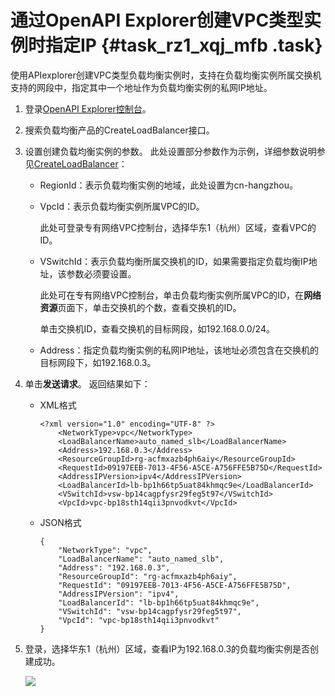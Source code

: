 # 通过OpenAPI Explorer创建VPC类型实例时指定IP {#task_rz1_xqj_mfb .task}

使用APIexplorer创建VPC类型负载均衡实例时，支持在负载均衡实例所属交换机支持的网段中，指定其中一个地址作为负载均衡实例的私网IP地址。

1.  登录[OpenAPI Explorer控制台](https://api.aliyun.com/)。 
2.  搜索负载均衡产品的CreateLoadBalancer接口。 
3.  设置创建负载均衡实例的参数。 此处设置部分参数作为示例，详细参数说明参见[CreateLoadBalancer](../../../../cn.zh-CN/API参考/负载均衡实例/CreateLoadBalancer.md#)：
    -   RegionId：表示负载均衡实例的地域，此处设置为cn-hangzhou。
    -   VpcId：表示负载均衡实例所属VPC的ID。

        此处可登录专有网络VPC控制台，选择华东1（杭州）区域，查看VPC的ID。

    -   VSwitchId：表示负载均衡所属交换机的ID，如果需要指定负载均衡IP地址，该参数必须要设置。

        此处可在专有网络VPC控制台，单击负载均衡实例所属VPC的ID，在**网络资源**页面下，单击交换机的个数，查看交换机的ID。

        单击交换机ID，查看交换机的目标网段，如192.168.0.0/24。

    -   Address：指定负载均衡实例的私网IP地址，该地址必须包含在交换机的目标网段下，如192.168.0.3。
4.  单击**发送请求**。 返回结果如下：
    -   XML格式

        ```
        <?xml version="1.0" encoding="UTF-8" ?>
        	<NetworkType>vpc</NetworkType>
        	<LoadBalancerName>auto_named_slb</LoadBalancerName>
        	<Address>192.168.0.3</Address>
        	<ResourceGroupId>rg-acfmxazb4ph6aiy</ResourceGroupId>
        	<RequestId>09197EEB-7013-4F56-A5CE-A756FFE5B75D</RequestId>
        	<AddressIPVersion>ipv4</AddressIPVersion>
        	<LoadBalancerId>lb-bp1h66tp5uat84khmqc9e</LoadBalancerId>
        	<VSwitchId>vsw-bp14cagpfysr29feg5t97</VSwitchId>
        	<VpcId>vpc-bp18sth14qii3pnvodkvt</VpcId>
        ```

    -   JSON格式

        ```
        {
            "NetworkType": "vpc", 
            "LoadBalancerName": "auto_named_slb", 
            "Address": "192.168.0.3", 
            "ResourceGroupId": "rg-acfmxazb4ph6aiy", 
            "RequestId": "09197EEB-7013-4F56-A5CE-A756FFE5B75D", 
            "AddressIPVersion": "ipv4", 
            "LoadBalancerId": "lb-bp1h66tp5uat84khmqc9e", 
            "VSwitchId": "vsw-bp14cagpfysr29feg5t97", 
            "VpcId": "vpc-bp18sth14qii3pnvodkvt"
        }
        ```

5.  登录，选择华东1（杭州）区域，查看IP为192.168.0.3的负载均衡实例是否创建成功。 

    ![](http://static-aliyun-doc.oss-cn-hangzhou.aliyuncs.com/assets/img/23817/153970183413814_zh-CN.png)


